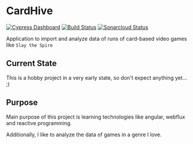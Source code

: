 # CardHive
[![Cypress Dashboard](https://img.shields.io/badge/cypress-dashboard-brightgreen.svg)](https://dashboard.cypress.io/projects/kq7y78/runs)
[![Build Status](https://travis-ci.org/cardHive/cardHive.svg?branch=master)](https://travis-ci.org/cardHive/gameService)
[![Sonarcloud Status](https://sonarcloud.io/api/project_badges/measure?project=de.mattaghoni%3Acardhive&metric=alert_status)](https://sonarcloud.io/dashboard?id=de.mattaghoni%3Acardhive)

Application to import and analyze data of runs of card-based video games
like `Slay the Spire`

## Current State
This is a hobby project in a very early state, so don't expect anything yet... ;)

## Purpose
Main purpose of this project is learning technologies like angular, webflux and 
reactive programming.

Additionally, I like to analyze the data of games in a genre I love. 
